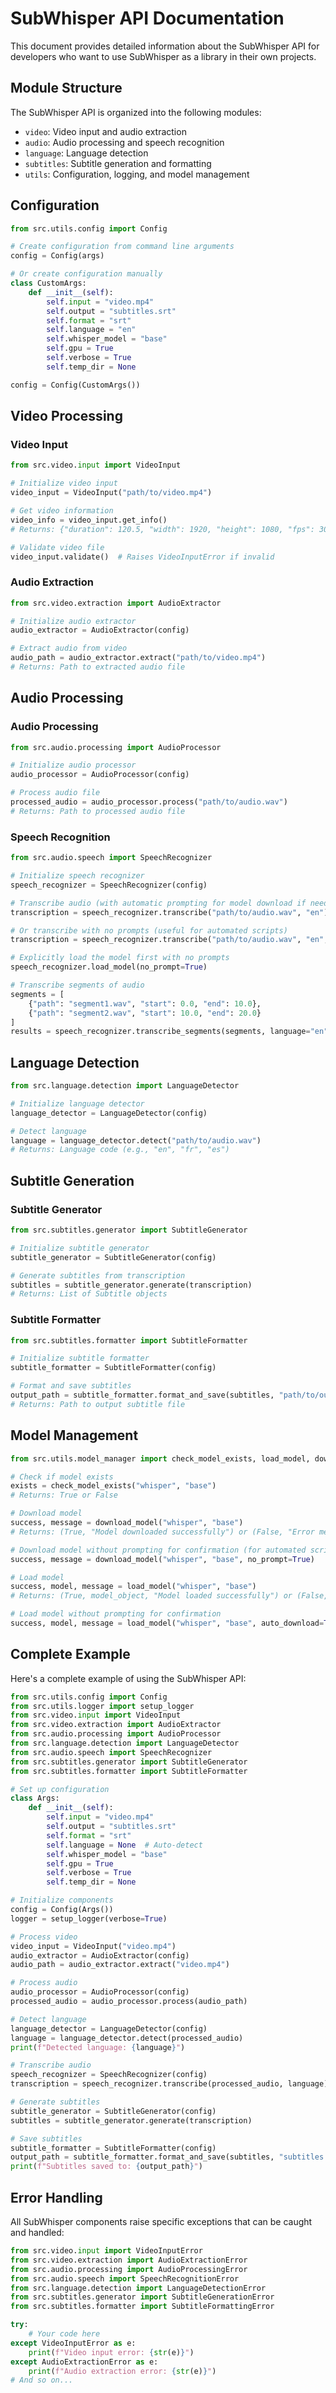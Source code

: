 # SubWhisper API Documentation

This document provides detailed information about the SubWhisper API for developers who want to use SubWhisper as a library in their own projects.

## Module Structure

The SubWhisper API is organized into the following modules:

- `video`: Video input and audio extraction
- `audio`: Audio processing and speech recognition
- `language`: Language detection
- `subtitles`: Subtitle generation and formatting
- `utils`: Configuration, logging, and model management

## Configuration

```python
from src.utils.config import Config

# Create configuration from command line arguments
config = Config(args)

# Or create configuration manually
class CustomArgs:
    def __init__(self):
        self.input = "video.mp4"
        self.output = "subtitles.srt"
        self.format = "srt"
        self.language = "en"
        self.whisper_model = "base"
        self.gpu = True
        self.verbose = True
        self.temp_dir = None

config = Config(CustomArgs())
```

## Video Processing

### Video Input

```python
from src.video.input import VideoInput

# Initialize video input
video_input = VideoInput("path/to/video.mp4")

# Get video information
video_info = video_input.get_info()
# Returns: {"duration": 120.5, "width": 1920, "height": 1080, "fps": 30, ...}

# Validate video file
video_input.validate()  # Raises VideoInputError if invalid
```

### Audio Extraction

```python
from src.video.extraction import AudioExtractor

# Initialize audio extractor
audio_extractor = AudioExtractor(config)

# Extract audio from video
audio_path = audio_extractor.extract("path/to/video.mp4")
# Returns: Path to extracted audio file
```

## Audio Processing

### Audio Processing

```python
from src.audio.processing import AudioProcessor

# Initialize audio processor
audio_processor = AudioProcessor(config)

# Process audio file
processed_audio = audio_processor.process("path/to/audio.wav")
# Returns: Path to processed audio file
```

### Speech Recognition

```python
from src.audio.speech import SpeechRecognizer

# Initialize speech recognizer
speech_recognizer = SpeechRecognizer(config)

# Transcribe audio (with automatic prompting for model download if needed)
transcription = speech_recognizer.transcribe("path/to/audio.wav", "en")

# Or transcribe with no prompts (useful for automated scripts)
transcription = speech_recognizer.transcribe("path/to/audio.wav", "en", no_prompt=True)

# Explicitly load the model first with no prompts
speech_recognizer.load_model(no_prompt=True)

# Transcribe segments of audio
segments = [
    {"path": "segment1.wav", "start": 0.0, "end": 10.0},
    {"path": "segment2.wav", "start": 10.0, "end": 20.0}
]
results = speech_recognizer.transcribe_segments(segments, language="en", no_prompt=True)
```

## Language Detection

```python
from src.language.detection import LanguageDetector

# Initialize language detector
language_detector = LanguageDetector(config)

# Detect language
language = language_detector.detect("path/to/audio.wav")
# Returns: Language code (e.g., "en", "fr", "es")
```

## Subtitle Generation

### Subtitle Generator

```python
from src.subtitles.generator import SubtitleGenerator

# Initialize subtitle generator
subtitle_generator = SubtitleGenerator(config)

# Generate subtitles from transcription
subtitles = subtitle_generator.generate(transcription)
# Returns: List of Subtitle objects
```

### Subtitle Formatter

```python
from src.subtitles.formatter import SubtitleFormatter

# Initialize subtitle formatter
subtitle_formatter = SubtitleFormatter(config)

# Format and save subtitles
output_path = subtitle_formatter.format_and_save(subtitles, "path/to/output.srt", "srt")
# Returns: Path to output subtitle file
```

## Model Management

```python
from src.utils.model_manager import check_model_exists, load_model, download_model

# Check if model exists
exists = check_model_exists("whisper", "base")
# Returns: True or False

# Download model
success, message = download_model("whisper", "base")
# Returns: (True, "Model downloaded successfully") or (False, "Error message")

# Download model without prompting for confirmation (for automated scripts)
success, message = download_model("whisper", "base", no_prompt=True)

# Load model
success, model, message = load_model("whisper", "base")
# Returns: (True, model_object, "Model loaded successfully") or (False, None, "Error message")

# Load model without prompting for confirmation
success, model, message = load_model("whisper", "base", auto_download=True, no_prompt=True)
```

## Complete Example

Here's a complete example of using the SubWhisper API:

```python
from src.utils.config import Config
from src.utils.logger import setup_logger
from src.video.input import VideoInput
from src.video.extraction import AudioExtractor
from src.audio.processing import AudioProcessor
from src.language.detection import LanguageDetector
from src.audio.speech import SpeechRecognizer
from src.subtitles.generator import SubtitleGenerator
from src.subtitles.formatter import SubtitleFormatter

# Set up configuration
class Args:
    def __init__(self):
        self.input = "video.mp4"
        self.output = "subtitles.srt"
        self.format = "srt"
        self.language = None  # Auto-detect
        self.whisper_model = "base"
        self.gpu = True
        self.verbose = True
        self.temp_dir = None

# Initialize components
config = Config(Args())
logger = setup_logger(verbose=True)

# Process video
video_input = VideoInput("video.mp4")
audio_extractor = AudioExtractor(config)
audio_path = audio_extractor.extract("video.mp4")

# Process audio
audio_processor = AudioProcessor(config)
processed_audio = audio_processor.process(audio_path)

# Detect language
language_detector = LanguageDetector(config)
language = language_detector.detect(processed_audio)
print(f"Detected language: {language}")

# Transcribe audio
speech_recognizer = SpeechRecognizer(config)
transcription = speech_recognizer.transcribe(processed_audio, language)

# Generate subtitles
subtitle_generator = SubtitleGenerator(config)
subtitles = subtitle_generator.generate(transcription)

# Save subtitles
subtitle_formatter = SubtitleFormatter(config)
output_path = subtitle_formatter.format_and_save(subtitles, "subtitles.srt", "srt")
print(f"Subtitles saved to: {output_path}")
```

## Error Handling

All SubWhisper components raise specific exceptions that can be caught and handled:

```python
from src.video.input import VideoInputError
from src.video.extraction import AudioExtractionError
from src.audio.processing import AudioProcessingError
from src.audio.speech import SpeechRecognitionError
from src.language.detection import LanguageDetectionError
from src.subtitles.generator import SubtitleGenerationError
from src.subtitles.formatter import SubtitleFormattingError

try:
    # Your code here
except VideoInputError as e:
    print(f"Video input error: {str(e)}")
except AudioExtractionError as e:
    print(f"Audio extraction error: {str(e)}")
# And so on...
``` 